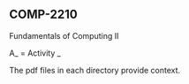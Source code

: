## COMP-2210
Fundamentals of Computing II  

A_ = Activity _  

The pdf files in each directory provide context.
